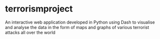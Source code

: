 # terrorismproject

An interactive web application developed in Python using Dash to visualise and analyse the data in the form of maps and graphs of various terrorist attacks all over the world
